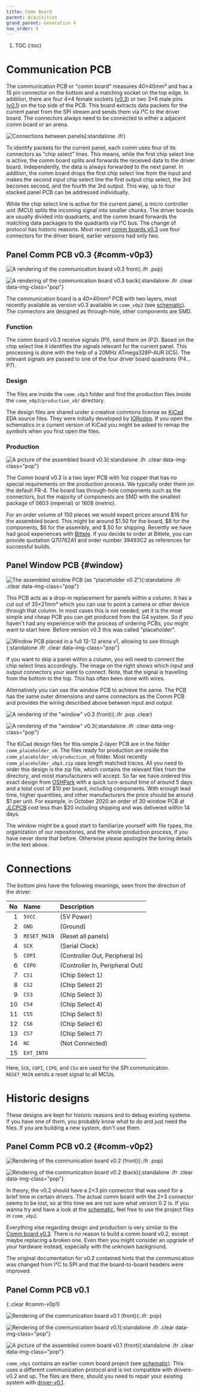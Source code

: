 ```yaml
---
title: Comm Board
parent: Acquisition
grand_parent: Generation 4
nav_order: 5
---
```


1. TOC
{:toc}

# Communication PCB

The communication PCB or "comm board" measures 40×40mm² and has a 15 pin connector on the bottom and a matching socket on the top edge. In addition, there are four 4×4 female sockets ([v0.3](#comm-v0p3)) or two 3×6 male pins ([v0.1](#comm-v0p1)) on the top side of the PCB. This board extracts data packets for the current panel from the SPI stream and sends them via I²C to the driver board. The connectors always need to be connected to either a adjacent comm board or an arena.

![Connections between panels](assets/comm_connections.jpg){:standalone .ifr}

To identify packets for the current panel, each comm uses four of its connectors as "chip select" lines. This means, while the first chip select line is active, the comm board splits and forwards the received data to the driver board. Independently, the data is always forwarded to the next panel. In addition, the comm board drops the first chip select line from the input and makes the second input chip select line the first output chip select, the 3rd becomes second, and the fourth the 3rd output. This way, up to four stacked panel PCB can be addressed individually.

While the chip select line is active for the current panel, a micro controller unit (MCU) splits the incoming signal into smaller chunks. The driver boards are usually divided into quadrants, and the comm board forwards the matching data packages to the quadrants via I²C bus. The change of protocol has historic reasons. Most recent [comm boards v0.3](#comm-v0p3) use four connectors for the driver board, earlier versions had only two.

## Panel Comm PCB v0.3 {#comm-v0p3}

![A rendering of the communication board v0.3 front](assets/comm_v0p3_front.png){:.ifr .pop}

![A rendering of the communication board v0.3 back](assets/comm_v0p3_back.png){:standalone .ifr .clear data-img-class="pop"}

The communication board is a 40×40mm² PCB with two layers, most recently available as version v0.3 available in `comm_v0p3` (see [schematic](assets/comm_v0p3_schematic.pdf)). The connectors are designed as through-hole, other components are SMD.

### Function

The comm board v0.3 receive signals (P1), send them on (P2). Based on the chip select line it identifies the signals relevant for the current panel. This processing is done with the help of a 20MHz ATmega328P-AUR (IC5). The relevant signals are passed to one of the four driver board quadrants (P4…P7).

### Design

The files are inside the `comm_v0p3` folder and find the production files inside the `comm_v0p3/production_v0/` directory.

The design files are shared under a creative commons license as [KiCad](https://kicad-pcb.org/) EDA source files. They were initially developed by [IORodeo](https://iorodeo.com). If you open the schematics in a current version of KiCad you might be asked to remap the symbols when you first open the files.

### Production

![A picture of the assembled board v0.3](assets/comm_v0p3_front_photo.jpg){:standalone .ifr .clear data-img-class="pop"}

The Comm board v0.3 is a two layer PCB with 1oz copper that has no special requirements on the production process. We typically order them on the default FR-4. The board has through-hole components such as the connectors, but the majority of components are SMD with the smallest package of 0603 (imperial) or 1608 (metric).

For an order volume of 150 pieces we would expect prices around $16 for the assembled board. This might be around $1.50 for the board, $8 for the components, $6 for the assembly, and $.50 for shipping. Recently we have had good experiences with [Bittele](https://www.7pcb.com/). If you decide to order at Bittele, you can provide quotation Q70762A1 and order number 39493C2 as references for successful builds.

## Panel Window PCB {#window}

![The assembled window PCB (as "placeholder v0.2")](assets/comm_placeholder_bottom_photo.jpg){:standalone .ifr .clear data-img-class="pop"}

This PCB acts as a drop-in replacement for panels within a column. It has a cut out of 35×21mm² which you can use to point a camera or other device through that column. In most cases this is not needed, yet it is the most simple and cheap PCB you can get produced from the G4 system. So if you haven't had any experience with the process of ordering PCBs, you might want to start here. Before version v0.3 this was called "placeholder".

![Window PCB placed in a full 12-12 arena v1, allowing to see through](assets/comm_placeholder_arena_photo.jpg){:standalone .ifr .clear data-img-class="pop"}

If you want to skip a panel within a column, you will need to connect the chip select lines accordingly. The image on the right shows which input and output connectors your want to connect. Note, that the signal is travelling from the bottom to the top. This has often been done with wires.

Alternatively you can use the window PCB to achieve the same. The PCB has the same outer dimensions and same connectors as the Comm PCB and provides the wiring described above between input and output.

![A rendering of the "window" v0.3 (front)](assets/comm_placeholder_v0_front.png){:.ifr .pop .clear}

![A rendering of the "window" v0.3](assets/comm_placeholder_v0_back.png){:standalone .ifr .clear data-img-class="pop"}

The KiCad design files for this simple 2-layer PCB are in the folder `comm_placeholder_v0`. The files ready for production are inside the `comm_placeholder_v0/production_v0` folder. Most recently `comm_placeholder_v0p3.zip` uses length matched traces. All you need to order this design is the zip file, which contains the relevant files from the directory, and most manufacturers will accept. So far we have ordered this exact design from [OSHPark](https://oshpark.com/) with a quick turn-around time of around 5 days and a total cost of $10 per board, including components. With enough lead time, higher quantities, and other manufacturers the price should be around $1 per unit. For example, in October 2020 an order of 30 window PCB at [JLCPCB](https://jlcpcb.com/) cost less than $20 including shipping and was delivered within 14 days.

The window might be a good start to familiarize yourself with file types, the organization of our repositories, and the whole production process, if you have never done that before. Otherwise please apologize the boring details in the text above.

# Connections

The bottom pins have the following meanings, seen from the direction of the driver:

| No | Name           | Description  |
| --:|:---------------|:-------------|
|  1 | `5VCC`         | (5V Power) |
|  2 | `GND`          | (Ground) |
|  3 | `RESET_MAIN`   | (Reset all panels) |
|  4 | `SCK`          | (Serial Clock) |
|  5 | `COPI`         | (Controller Out, Peripheral In) |
|  6 | `CIPO`         | (Controller In, Peripheral Out) |
|  7 | `CS1`          | (Chip Select 1) |
|  8 | `CS2`          | (Chip Select 2) |
|  9 | `CS3`          | (Chip Select 3) |
| 10 | `CS4`          | (Chip Select 4) |
| 11 | `CS5`          | (Chip Select 5) |
| 12 | `CS6`          | (Chip Select 6) |
| 13 | `CS7`          | (Chip Select 7) |
| 14 | `NC`           | (Not Connected) |
| 15 | `EXT_INTO`     |  |

Here, `SCK`, `COPI`, `CIPO`, and `CSx` are used for the SPI communication. `RESET_MAIN` sends a reset signal to all MCUs.

# Historic designs

These designs are kept for historic reasons and to debug existing systems. If you have one of them, you probably know what to do and just need the files. If you are building a new system, don't use them.

## Panel Comm PCB v0.2 {#comm-v0p2}

![Rendering of the communication board v0.2 (front)](assets/comm_v0p2_front.png){:.ifr .pop}

![Rendering of the communication board v0.2 (back)](assets/comm_v0p2_back.png){:standalone .ifr .clear data-img-class="pop"}

In theory, the v0.2 should have a 2×3 pin connector that was used for a brief time in certain drivers. The actual comm board with the 2×3 connector seems to be lost, so at this time we are not sure what version 0.2 is. If you wanna try and have a look at the [schematic](assets/comm_v0p2_schematic.pdf), feel free to use the project files in `comm_v0p2`.

Everything else regarding design and production is very similar to the [Comm board v0.3](#comm-v0p3). There is no reason to build a comm board v0.2, except maybe replacing a broken one. Even then you might consider an upgrade of your hardware instead, especially with the unknown background.

The original documentation for v0.2 contained hints that the communication was changed from I²C to SPI and that the board-to-board headers were improved.

## Panel Comm PCB v0.1
{:.clear #comm-v0p1}

![Rendering of the communication board v0.1 (front)](assets/comm_v0p1_front.png){:.ifr .pop}

![Rendering of the communication board v0.1](assets/comm_v0p1_back.png){:standalone .ifr .clear data-img-class="pop"}

![A picture of the assembled comm board v0.1 (front)](assets/comm_v0p2_front_photo.jpg){:standalone .ifr .clear data-img-class="pop"}

`comm_v0p1` contains an earlier comm board project (see [schematic](assets/comm_v0p1_schematic.pdf)). This uses a different communication protocol and is not compatible with drivers-v0.2 and up. The files are there, should you need to repair your existing system with [driver-v0.1]({{site.baseurl}}/Generation%204/Panel/docs/driver.html#driver-v0p1).
